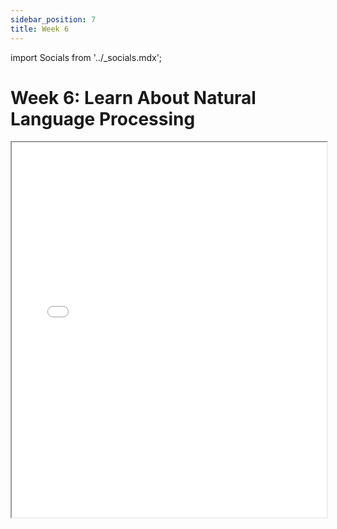 ```yaml
---
sidebar_position: 7
title: Week 6
---
```


import Socials from '../_socials.mdx';

<Socials />

# Week 6: Learn About Natural Language Processing

<iframe src="/presentations/fall2024/ACM_Meeting_11_25_24.pdf" width="100%" height="600px"></iframe>
